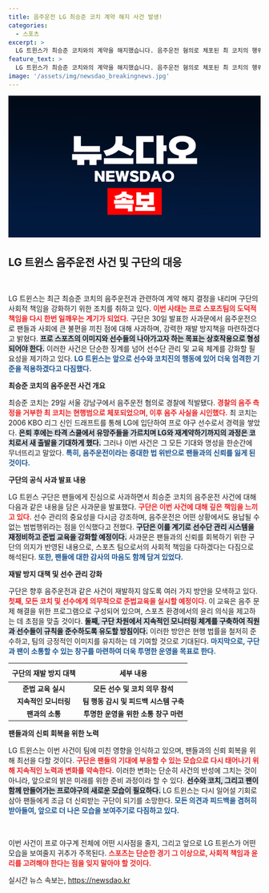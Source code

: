 ```yaml
---
title: 음주운전 LG 최승준 코치 계약 해지 사건 발생!
categories:
  - 스포츠
excerpt: >
  LG 트윈스가 최승준 코치와의 계약을 해지했습니다. 음주운전 혐의로 체포된 최 코치의 행위에 대해 구단은 즉각적인 조치를 취하며 팬들에게 사과의 뜻을 전했습니다. 재발 방지에 만전을 기하겠다고 밝혔습니다.
feature_text: >
  LG 트윈스가 최승준 코치와의 계약을 해지했습니다. 음주운전 혐의로 체포된 최 코치의 행위에 대해 구단은 즉각적인 조치를 취하며 팬들에게 사과의 뜻을 전했습니다. 재발 방지에 만전을 기하겠다고 밝혔습니다.
image: '/assets/img/newsdao_breakingnews.jpg'
---
```


<p><img src="/assets/img/newsdao_breakingnews.jpg" alt="cryptoinkorea 속보" /></p>

<h2 data-ke-size="size26">LG 트윈스 음주운전 사건 및 구단의 대응</h2>

<p data-ke-size="size16">&nbsp;</p>

<p>LG 트윈스는 최근 최승준 코치의 음주운전과 관련하여 계약 해지 결정을 내리며 구단의 사회적 책임을 강화하기 위한 조치를 취하고 있다. <b><span style="color: #ee2323;">이번 사태는 프로 스포츠팀의 도덕적 책임을 다시 한번 일깨우는 계기가 되었다.</span></b> 구단은 30일 발표한 사과문에서 음주운전으로 팬들과 사회에 큰 불편을 끼친 점에 대해 사과하며, 강력한 재발 방지책을 마련하겠다고 밝혔다. <b><span style="background-color: #21538527;">프로 스포츠의 이미지와 선수들의 나아가고자 하는 목표는 상호작용으로 형성되어야 한다.</span></b> 이러한 사건은 단순한 징계를 넘어 선수단 관리 및 교육 체계를 강화할 필요성을 제기하고 있다. <b><span style="color: #1a5490;">LG 트윈스는 앞으로 선수와 코치진의 행동에 있어 더욱 엄격한 기준을 적용하겠다고 다짐했다.</span></b></p>

<p><b>최승준 코치의 음주운전 사건 개요</b></p>

<p>최승준 코치는 29일 서울 강남구에서 음주운전 혐의로 경찰에 적발됐다. <b><span style="color: #ee2323;">경찰의 음주 측정을 거부한 최 코치는 현행범으로 체포되었으며, 이후 음주 사실을 시인했다.</span></b> 최 코치는 2006 KBO 리그 신인 드래프트를 통해 LG에 입단하여 프로 야구 선수로서 경력을 쌓았다. <b><span style="background-color: #21538527;">은퇴 후에는 타격 스쿨에서 유망주들을 가르치며 LG와 재계약하기까지의 과정은 코치로서 새 출발을 기대하게 했다.</span></b> 그러나 이번 사건은 그 모든 기대와 명성을 한순간에 무너뜨리고 말았다. <b><span style="color: #1a5490;">특히, 음주운전이라는 중대한 법 위반으로 팬들과의 신뢰를 잃게 된 것이다.</span></b></p>

<p><b>구단의 공식 사과 발표 내용</b></p>

<p>LG 트윈스 구단은 팬들에게 진심으로 사과하면서 최승준 코치의 음주운전 사건에 대해 다음과 같은 내용을 담은 사과문을 발표했다. <b><span style="color: #ee2323;">구단은 이번 사건에 대해 깊은 책임을 느끼고 있다.</span></b> 선수 관리의 중요성을 다시금 강조하며, 음주운전은 어떤 상황에서도 용납될 수 없는 범법행위라는 점을 인식했다고 전했다. <b><span style="background-color: #21538527;">구단은 이를 계기로 선수단 관리 시스템을 재정비하고 준법 교육을 강화할 예정이다.</span></b> 사과문은 팬들과의 신뢰를 회복하기 위한 구단의 의지가 반영된 내용으로, 스포츠 팀으로서의 사회적 책임을 다하겠다는 다짐으로 해석된다. <b><span style="color: #1a5490;">또한, 팬들에 대한 감사의 마음도 함께 담겨 있었다.</span></b></p>

<p><b>재발 방지 대책 및 선수 관리 강화</b></p>

<p>구단은 향후 음주운전과 같은 사건이 재발하지 않도록 여러 가지 방안을 모색하고 있다. <b><span style="color: #ee2323;">첫째, 모든 코치 및 선수에게 의무적으로 준법교육을 실시할 예정이다.</span></b> 이 교육은 음주 문제 해결을 위한 프로그램으로 구성되어 있으며, 스포츠 환경에서의 윤리 의식을 제고하는 데 초점을 맞출 것이다. <b><span style="background-color: #21538527;">둘째, 구단 차원에서 지속적인 모니터링 체계를 구축하여 직원과 선수들이 규칙을 준수하도록 유도할 방침이다.</span></b> 이러한 방안은 현행 법률을 철저히 준수하고, 팀의 긍정적인 이미지를 유지하는 데 기여할 것으로 기대된다. <b><span style="color: #1a5490;">마지막으로, 구단과 팬이 소통할 수 있는 창구를 마련하여 더욱 투명한 운영을 목표로 한다.</span></b></p>

<table>
    <thead>
        <tr>
            <th style="text-align: center; height: 30px;"><b>구단의 재발 방지 대책</b></th>
            <th style="text-align: center; height: 30px;"><b>세부 내용</b></th>
        </tr>
    </thead>
    <tbody>
        <tr>
            <td style="text-align: center; height: 17px;"><b>준법 교육 실시</b></td>
            <td style="text-align: center; height: 17px;"><b>모든 선수 및 코치 의무 참석</b></td>
        </tr>
        <tr>
            <td style="text-align: center; height: 17px;"><b>지속적인 모니터링</b></td>
            <td style="text-align: center; height: 17px;"><b>팀 행동 감시 및 피드백 시스템 구축</b></td>
        </tr>
        <tr>
            <td style="text-align: center; height: 17px;"><b>팬과의 소통</b></td>
            <td style="text-align: center; height: 17px;"><b>투명한 운영을 위한 소통 창구 마련</b></td>
        </tr>
    </tbody>
</table>

<p><b>팬들과의 신뢰 회복을 위한 노력</b></p>

<p>LG 트윈스는 이번 사건이 팀에 미친 영향을 인식하고 있으며, 팬들과의 신뢰 회복을 위해 최선을 다할 것이다. <b><span style="color: #ee2323;">구단은 팬들의 기대에 부응할 수 있는 모습으로 다시 태어나기 위해 지속적인 노력과 변화를 약속한다.</span></b> 이러한 변화는 단순히 사건의 반성에 그치는 것이 아니라, 앞으로의 밝은 미래를 위한 준비 과정이라 할 수 있다. <b><span style="background-color: #21538527;">선수와 코치, 그리고 팬이 함께 만들어가는 프로야구의 새로운 모습이 필요하다.</span></b> LG 트윈스는 다시 일어설 기회로 삼아 팬들에게 조금 더 신뢰받는 구단이 되기를 소망한다. <b><span style="color: #1a5490;">모든 의견과 피드백을 겸허히 받아들여, 앞으로 더 나은 모습을 보여주기로 다짐하고 있다.</span></b></p>

<p data-ke-size="size16">&nbsp;</p>

<p>이번 사건이 프로 야구계 전체에 어떤 시사점을 줄지, 그리고 앞으로 LG 트윈스가 어떤 모습을 보여줄지 귀추가 주목된다. <b><span style="color: #ee2323;">스포츠는 단순한 경기 그 이상으로, 사회적 책임과 윤리를 고려해야 한다는 점을 잊지 말아야 할 것이다.</span></b></p>
실시간 뉴스 속보는, <a href="https://newsdao.kr" rel="dofollow">https://newsdao.kr</a>



